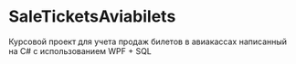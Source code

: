 # SaleTicketsAviabilets
Курсовой проект для учета продаж билетов в авиакассах написанный на C# с использованием WPF + SQL 


